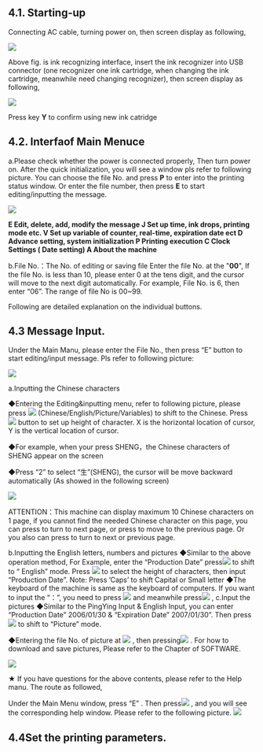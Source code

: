 ## 4.1. Starting-up

Connecting AC cable, turning power on, then screen display as following,

![](/assets/Image_029.jpg)

Above fig. is ink recognizing interface, insert the ink recognizer into USB connector (one recognizer one ink cartridge, when changing the ink cartridge, meanwhile need changing recognizer), then screen display as following,

![](/assets/Image_030.jpg)

Press key  **Y** to confirm using new ink catridge

## 4.2. Interfaof Main Menuce

a.Please check whether the power is connected properly, Then turn power on. After the quick initialization, you will see a window pls refer to following picture. You can choose the file No. and press **P**  to enter into the printing status window. Or enter the file number, then press  **E**  to start editing/inputting the message.

![](/assets/Image_033.jpg)

**E	Edit, delete, add, modify the message
J	Set up time, ink drops, printing mode etc.
V	Set up variable of counter, real-time, expiration date ect 
D	Advance setting, system initialization
P	Printing execution
C	Clock Settings ( Date setting) A	About the machine**

b.File No.：The No. of editing or saving file
Enter the file No. at the  "**00**", If the file No. is less than 10, please enter 0 at the tens digit,
and the cursor will move to the next digit automatically. For example, File No. is 6, then enter “06”. The range of file No is 00~99.

Following are detailed explanation on the individual buttons.

## 4.3 Message Input.
Under the Main Manu, please enter the File No., then press “E” button to start editing/input message. Pls refer to following picture:

![](/assets/Image_035.jpg)

a.Inputting the Chinese characters

◆Entering the Editing&inputting menu, refer to following picture, please press ![](/assets/Image_026.png)       (Chinese/English/Picture/Variables) to shift to the Chinese. Press ![](/assets/Image_027.png) button to set up height of character. X is the horizontal location of cursor, Y is the vertical location
of cursor.

◆For example, when your press SHENG，the Chinese characters of SHENG appear on the screen

◆Press “2” to select “生”(SHENG), the cursor will be move backward automatically (As showed in the following screen)

![](/assets/Image_038.jpg)

ATTENTION：This machine can display maximum 10 Chinese characters on 1 page, if you cannot find the needed Chinese character on this page, you can press	  to turn to next
page, or press   to move to the previous page. Or you also can press   to turn to next or previous page.

b.Inputting the English letters, numbers and pictures
◆Similar to the above operation method,  For Example, enter the  “Production Date” press![](/assets/Image_026.png)  to shift to “ English” mode. Press  ![](/assets/Image_027.png)  to select the height of characters,  then input “Production Date”. Note:   Press ’Caps’ to shift Capital or Small letter
◆The keyboard of the machine is same as the keyboard of computers. If you want  to
input the “：”, you need to press ![](/assets/Image_044.jpg)   and meanwhile press![](/assets/Image_045.jpg) ,
c.Input the pictures
◆Similar to the PingYing Input & English Input, you can enter “Production Date” 2006/01/30 &  “Expiration  Date” 2007/01/30”.  Then press![](/assets/Image_026.png)	to  shift  to “Picture”
mode.

◆Entering the file No. of picture at ![](/assets/Image_048.jpg) ,   then pressing![](/assets/Image_047.jpg)	. For how  to download and save pictures, Please refer to the Chapter of SOFTWARE.

![](/assets/Image_049.jpg)

★ If you have questions for the above contents, please refer to the Help manu. The route as followed,

Under the Main Menu window, press “E” . Then press![](/assets/Image_023.jpg)	,  and  you  will see the corresponding help window. Please refer to the following picture.
![](/assets/Image_061.jpg)

## 4.4Set the printing parameters.

